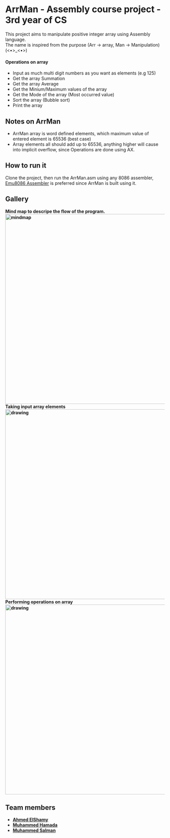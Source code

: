 # ArrMan - Assembly course project - 3rd year of CS

This project aims to manipulate positive integer array using Assembly language.<br>
The name is inspired from the purpose (Arr -> array, Man -> Manipulation)  
(<•>_<•>)

#### Operations on array
- Input as much multi digit numbers as you want as elements (e.g 125)
- Get the array Summation
- Get the array Average
- Get the Minium/Maximum values of the array
- Get the Mode of the array (Most occurred value)
- Sort the array (Bubble sort)
- Print the array


## Notes on ArrMan
- ArrMan array is word defined elements, which maximum value of entered element is 65536 (best case)
- Array elements all should add up to 65536, anything higher will cause into implicit overflow, since Operations are done using AX.  

## How to run it
Clone the project, then run the ArrMan.asm using any 8086 assembler, [Emu8086 Assembler](https://emu8086-microprocessor-emulator.softonic-ar.com/download) is preferred since ArrMan is built using it.

## Gallery
<div><b>Mind map to descripe the flow of the program.<b></div>
<img src="shorturl.at/zNZ68" alt="mindmap" width="600"/>
  
<div><b>Taking input array elements<b></div>
<img src="https://user-images.githubusercontent.com/84887514/208498464-3515f73d-26d5-4b5e-9934-d40945c79d25.png" alt="drawing" width="600"/> 
  
<div><b>Performing operations on array<b></div>
<img src="https://user-images.githubusercontent.com/84887514/208498772-656aee00-62e3-42db-8a58-9a5040b2cc21.png" alt="drawing" width="600"/>




## Team members
- [Ahmed ElShamy](https://github.com/shamyAhmed)
- [Muhammed Hamada](https://github.com/MohammedCS)
- [Muhammed Salman](https://github.com/muhammed9865)

